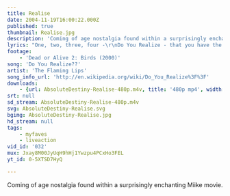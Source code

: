 ```yaml
---
title: Realise
date: 2004-11-19T16:00:22.000Z
published: true
thumbnail: Realise.jpg
description: 'Coming of age nostalgia found within a surprisingly enchanting Miike movie.'
lyrics: "One, two, three, four -\r\nDo You Realize - that you have the most beautiful face\r\nDo You Realize - we're floating in space -\r\nDo You Realize - that happiness makes you cry\r\nDo You Realize - that everyone you know someday will die\r\n\r\nAnd instead of saying all of your goodbyes - let them know\r\nYou realize that life goes fast\r\nIt's hard to make the good things last\r\nYou realize the sun don'-go down\r\nIt's just an illusion caused by the world spinning round\r\n\r\nDo You Realize - Oh - Oh - Oh\r\nDo You Realize - that everyone you know\r\nSomeday will die -\r\n\r\nAnd instead of saying all of your goodbyes - let them know\r\nYou realize that life goes fast\r\nIt's hard to make the good things last\r\nYou realize the sun don'-go down\r\nIt's just an illusion caused by the world spinning round\r\n\r\nDo You Realize - that you have the most beautiful face\r\nDo You Realize"
footage:
    - 'Dead or Alive 2: Birds (2000)'
song: 'Do You Realize??'
artist: 'The Flaming Lips'
song_info_url: 'http://en.wikipedia.org/wiki/Do_You_Realize%3F%3F'
downloads:
    - {url: AbsoluteDestiny-Realise-480p.m4v, title: '480p mp4', width: 848, height: 480, mimetype: video/mp4}
srt: null
sd_stream: AbsoluteDestiny-Realise-480p.m4v
svg: AbsoluteDestiny-Realise.svg
bgimg: AbsoluteDestiny-Realise.jpg
hd_stream: null
tags:
    - myfaves
    - liveaction
vid_id: '032'
mux: Jxay8M00JyUqH9hHj1Ywzpu4PCxHo3FEL
yt_id: 0-5XTSD7HyQ

---
```

Coming of age nostalgia found within a surprisingly enchanting Miike movie.